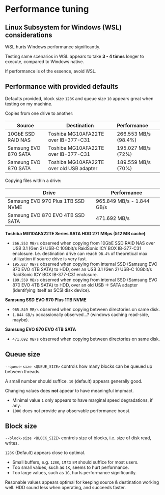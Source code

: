 # Performance tuning

## Linux Subsystem for Windows (WSL) considerations

WSL hurts Windows performance significantly.

Testing same scenarios in WSL appears to take **3 - 4 times**
longer to execute, compared to Windows native.

If performance is of the essence, avoid WSL.

## Performance with provided defaults

Defaults provided, block size `128K` and queue size `10` appears
great when testing on my machine.

Copies from one drive to another:

| Source               | Destination                              | Performance          |
| -------------------- | ---------------------------------------- | :------------------- |
| 10GbE SSD RAID NAS   | Toshiba MG10AFA22TE over IB-377-C31      | 266.553 MB/s (98.4%) |
| Samsung EVO 870 SATA | Toshiba MG10AFA22TE over IB-377-C31      | 195.027 MB/s (72%)   |
| Samsung EVO 870 SATA | Toshiba MG10AFA22TE over old USB adapter | 189.559 MB/s (70%)   |

Copying files within a drive:

| Drive                             | Performance               |
| --------------------------------- | ------------------------- |
| Samsung EVO 970 Plus 1TB SSD NVME | 965.849 MB/s - 1.844 GB/s |
| Samsung EVO 870 EVO 4TB SSD SATA  | 471.692 MB/s              |

**Toshiba MG10AFA22TE Series SATA HDD 271 MBps (512 MB cache)**
* `266.553 MB/s` observed when copying from 10GbE SSD RAID NAS
  over USB 3.1 (Gen 2) USB-C 10Gbit/s RaidSonic
  ICY BOX IB-377-C31 enclosure.
  I.e. destination drive can reach `98.4%` of theoretical max
  utilization if source drive is very fast.
* `195.027 MB/s` observed when copying from internal SSD
  (Samsung EVO 870 EVO 4TB SATA) to HDD,
  over an USB 3.1 (Gen 2) USB-C 10Gbit/s RaidSonic
  ICY BOX IB-377-C31 enclosure.
* `189.559 MB/s` observed when copying from internal SSD
  (Samsung EVO 870 EVO 4TB SATA) to HDD,
  over an old USB -> SATA adapter
  (identifying itself as SCSI disk device).

**Samsung SSD EVO 970 Plus 1TB NVME**
* `965.849 MB/s` observed when copying between directories on same disk.
* `1.844 GB/s` occassionally observed...? (windows caching read-side, maybe).

**Samsung EVO 870 EVO 4TB SATA**
* `471.692 MB/s` observed when copying between directories on same disk.

## Queue size

`--queue-size <QUEUE_SIZE>` controls how many blocks
can be queued up between threads.

A small number should suffice.
`10` (default) appears generally good.

Changing values does **not** appear to have meaningful impmact.
* Minimal value `1` only appears to have marginal speed degradations,
  if any.
* `1000` does not provide any observable performance boost.

## Block size

`--block-size <BLOCK_SIZE>` controls size of blocks, i.e. size of
disk read, writes.

`128K` (Default) appears close to optimal.

* Small buffers, e.g. `128K`, `1M` to `8M` should suffice for most users.
* Too small values, such as `1K`, seems to hurt performance.
* Too large values, such as `1G`, hurts performance significantly.

Resonable values appears optimal for keeping source & destination
working well. HDD sound less when operating, and succeeds faster. 
